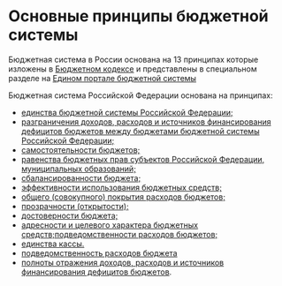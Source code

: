 # Основные принципы бюджетной системы



Бюджетная система в России основана на 13 принципах которые изложены в [Бюджетном кодексе](../howtostart/budkodeks.md) и представлены в специальном  разделе на [Едином портале бюджетной системы](../../gis/public/epbs.md)

Бюджетная система Российской Федерации основана на принципах:

* [единства бюджетной системы Российской Федерации;](1-principle.md)
* [разграничения доходов, расходов и источников финансирования дефицитов бюджетов между бюджетами бюджетной системы Российской Федерации;](2-principle.md)
* [самостоятельности бюджетов;](3-principle.md)
* [равенства бюджетных прав субъектов Российской Федерации, муниципальных образований;](../howtostart/44fz.md)
* [сбалансированности бюджета;](5-principle.md)
* [эффективности использования бюджетных средств;](6-principle.md)
* [общего \(совокупного\) покрытия расходов бюджетов;](7-principle.md)
* [прозрачности \(открытости\);](8-principle.md)
* [достоверности бюджета;](9-principle.md)
* [адресности и целевого характера бюджетных средств;подведомственности расходов бюджетов;](10-principle.md)
* [единства кассы.](12-principle.md)
* [подведомственность расходов бюджета](11-principle.md)
* [полноты отражения доходов, расходов и источников финансирования дефицитов бюджетов](13-principle.md).














